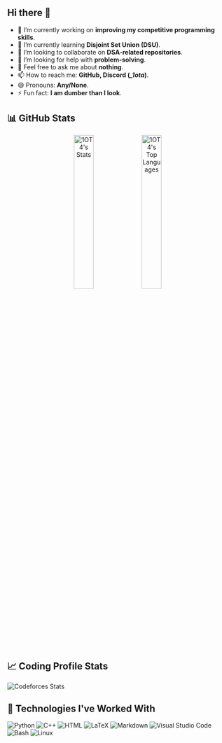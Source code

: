 ## Hi there 👋

- 🔭 I’m currently working on **improving my competitive programming skills**.
- 🌱 I’m currently learning **Disjoint Set Union (DSU)**.
- 👯 I’m looking to collaborate on **DSA-related repositories**.
- 🤔 I’m looking for help with **problem-solving**.
- 💬 Feel free to ask me about **nothing**.
- 📫 How to reach me: **GitHub, Discord (*_1ota*)**.
- 😄 Pronouns: **Any/None**.
- ⚡ Fun fact: **I am dumber than I look**.

## 📊 GitHub Stats

<div align="center">
  <img width="30%" src="https://github-readme-stats.vercel.app/api?username=1OT4&theme=vue-dark&show_icons=true&hide_border=true&count_private=true" alt="1OT4's Stats" />
  <img width="30%" src="https://github-readme-stats.vercel.app/api/top-langs/?username=1OT4&theme=vue-dark&show_icons=true&hide_border=true&layout=compact" alt="1OT4's Top Languages" />
</div>

## 📈 Coding Profile Stats

![Codeforces Stats](https://codeforces-readme-stats.vercel.app/api/card?username=1ota&theme=dark)

## 🧩 Technologies I've Worked With

<p>
  <img alt="Python" src="https://img.shields.io/badge/Python-3f7cad.svg?logo=python&logoColor=white">
  <img alt="C++" src="https://img.shields.io/badge/C%2B%2B-00599C?logo=c%2B%2B&logoColor=white">
  <img alt="HTML" src="https://img.shields.io/badge/HTML-E34F26.svg?logo=html5&logoColor=white">
  <img alt="LaTeX" src="https://img.shields.io/badge/LaTeX-008080.svg?logo=LaTeX&logoColor=white">
  <img alt="Markdown" src="https://img.shields.io/badge/Markdown-20232A.svg?logo=markdown&logoColor=white">
  <img alt="Visual Studio Code" src="https://img.shields.io/badge/Visual%20Studio%20Code-167acd.svg?logo=visual-studio-code&logoColor=white">
  <img alt="Bash" src="https://img.shields.io/badge/Bash-20232A.svg?logo=gnu-bash&logoColor=white">
  <img alt="Linux" src="https://img.shields.io/badge/Linux-f6db47?logo=linux&logoColor=black">
</p>
